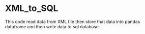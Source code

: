 # XML_to_SQL
This code read data from XML file then store that data into pandas dataframe and then write data to sql database.
